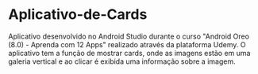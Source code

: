 # Aplicativo-de-Cards
Aplicativo desenvolvido no Android Studio durante o curso "Android Oreo (8.0) - Aprenda com 12 Apps" realizado através da plataforma Udemy. O aplicativo tem a função de mostrar cards, onde as imagens estão em uma galeria vertical e ao clicar é exibida uma informação sobre a imagem.
